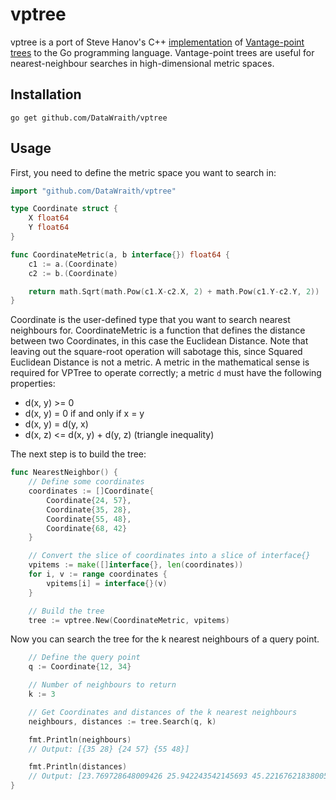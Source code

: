 # vptree

vptree is a port of Steve Hanov's C++
[implementation](http://stevehanov.ca/blog/index.php/?id=130) of [Vantage-point
trees](https://en.wikipedia.org/wiki/Vantage-point_tree) to the Go programming
language. Vantage-point trees are useful for nearest-neighbour searches in
high-dimensional metric spaces.


## Installation

	go get github.com/DataWraith/vptree


## Usage

First, you need to define the metric space you want to search in:

```go
import "github.com/DataWraith/vptree"

type Coordinate struct {
	X float64
	Y float64
}

func CoordinateMetric(a, b interface{}) float64 {
	c1 := a.(Coordinate)
	c2 := b.(Coordinate)

	return math.Sqrt(math.Pow(c1.X-c2.X, 2) + math.Pow(c1.Y-c2.Y, 2))
}
```

Coordinate is the user-defined type that you want to search nearest neighbours
for. CoordinateMetric is a function that defines the distance between two
Coordinates, in this case the Euclidean Distance. Note that leaving out the
square-root operation will sabotage this, since Squared Euclidean Distance
is not a metric. A metric in the mathematical sense is required for VPTree to
operate correctly; a metric `d` must have the following properties:

* d(x, y) >= 0
* d(x, y) = 0 if and only if x = y
* d(x, y) = d(y, x)
* d(x, z) <= d(x, y) + d(y, z) (triangle inequality)

The next step is to build the tree:

```go
func NearestNeighbor() {
	// Define some coordinates
	coordinates := []Coordinate{
		Coordinate{24, 57},
		Coordinate{35, 28},
		Coordinate{55, 48},
		Coordinate{68, 42}
	}

	// Convert the slice of coordinates into a slice of interface{}
	vpitems := make([]interface{}, len(coordinates))
	for i, v := range coordinates {
		vpitems[i] = interface{}(v)
	}

	// Build the tree
	tree := vptree.New(CoordinateMetric, vpitems)
```

Now you can search the tree for the k nearest neighbours of a query point.

```go
	// Define the query point
	q := Coordinate{12, 34}

	// Number of neighbours to return
	k := 3

	// Get Coordinates and distances of the k nearest neighbours
	neighbours, distances := tree.Search(q, k)

	fmt.Println(neighbours)
	// Output: [{35 28} {24 57} {55 48}]

	fmt.Println(distances)
	// Output: [23.769728648009426 25.942243542145693 45.221676218380054]
}
```
